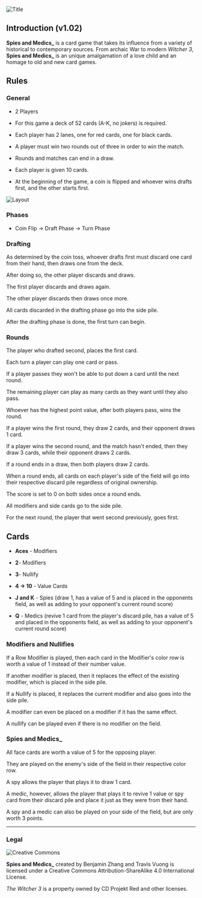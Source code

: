 ![Title](http://i.imgur.com/SMNA2xd.jpg)


## Introduction (v1.02)


**Spies and Medics_** is a card game that takes its influence from a variety of historical to contemporary sources.
From archaic War to modern *Witcher 3*, **Spies and Medics_** is an unique amalgamation of a love child and an homage to old and new card games.

## Rules


### General

* 2 Players

* For this game a deck of 52 cards (A-K, no jokers) is required.

* Each player has 2 lanes, one for red cards, one for black cards.

* A player must win two rounds out of three in order to win the match.

* Rounds and matches can end in a draw.

* Each player is given 10 cards.

* At the beginning of the game, a coin is flipped and whoever wins drafts first, and the other starts first.

![Layout](http://i.imgur.com/JJUynCQ.jpg)


### Phases

* Coin Flip -> Draft Phase -> Turn Phase

### Drafting
As determined by the coin toss, whoever drafts first must discard one card from their hand, then draws one from the deck.

After doing so, the other player discards and draws.

The first player discards and draws again.

The other player discards then draws once more.

All cards discarded in the drafting phase go into the side pile.

After the drafting phase is done, the first turn can begin.

### Rounds
The player who drafted second, places the first card.

Each turn a player can play one card or pass.

If a player passes they won't be able to put down a card until the next round.

The remaining player can play as many cards as they want until they also pass.

Whoever has the highest point value, after both players pass, wins the round.

If a player wins the first round, they draw 2 cards, and their opponent draws 1 card.

If a player wins the second round, and the match hasn't ended, then they draw 3 cards, while their opponent draws 2 cards.

If a round ends in a draw, then both players draw 2 cards.

When a round ends, all cards on each player's side of the field will go into their respective discard pile regardless of original ownership.

The score is set to 0 on both sides once a round ends.

All modifiers and side cards go to the side pile.

For the next round, the player that went second previously, goes first.

## Cards

* **Aces** - Modifiers

* **2**- Modifiers

* **3**- Nullify

* **4 -> 10** - Value Cards

* **J and K** - Spies (draw 1, has a value of 5 and is placed in the opponents field, as well as adding to your opponent's current round score)

* **Q** - Medics (revive 1 card from the player's discard pile, has a value of 5 and placed in the opponents field, as well as adding to your opponent's current round score)

### Modifiers and Nullifies
If a Row Modifier is played, then each card in the Modifier's color row is worth a value of 1 instead of their number value.

If another modifier is placed, then it replaces the effect of the existing modifier, which is placed in the side pile.

If a Nullify is placed, it replaces the current modifier and also goes into the side pile.

A modifier can even be placed on a modifier if it has the same effect.

A nullify can be played even if there is no modifier on the field.

### **Spies and Medics_**
All face cards are worth a value of 5 for the opposing player.

They are played on the enemy's side of the field in their respective color row.

A spy allows the player that plays it to draw 1 card.

A medic, however, allows the player that plays it to revive 1 value or spy card from their discard pile and place it just as they were from their hand.

A spy and a medic can also be played on your side of the field, but are only worth 3 points.

_______________________________________________________________________

### Legal
![Creative Commons](https://licensebuttons.net/l/by-sa/4.0/88x31.png)

**Spies and Medics_** created by Benjamin Zhang and Travis Vuong is licensed under a Creative Commons Attribution-ShareAlike 4.0 International License.

*The Witcher 3* is a property owned by CD Projekt Red and other licenses.
